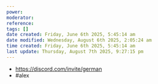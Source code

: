 ```yaml
---
power: 
moderator:
reference:
tags: []
date created: Friday, June 6th 2025, 5:45:14 am
date modified: Wednesday, August 6th 2025, 2:05:24 am
time created: Friday, June 6th 2025, 5:45:14 am
last update: Thursday, August 7th 2025, 9:27:15 pm
---
```

- https://discord.com/invite/german
- #alex